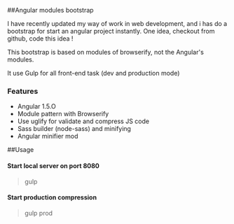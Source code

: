 
##Angular modules bootstrap

I have recently updated my way of work in web development, and i has do a bootstrap for start an angular project instantly. One idea, checkout from github, code this idea !

This bootstrap is based on modules of browserify, not the Angular's modules.

It use Gulp for all front-end task (dev and production mode)

### Features
- Angular 1.5.O
- Module pattern with Browserify
- Use uglify for validate and compress JS code
- Sass builder (node-sass) and minifying
- Angular minifier mod

##Usage

#### Start local server on port 8080
> gulp

#### Start production compression
> gulp prod

